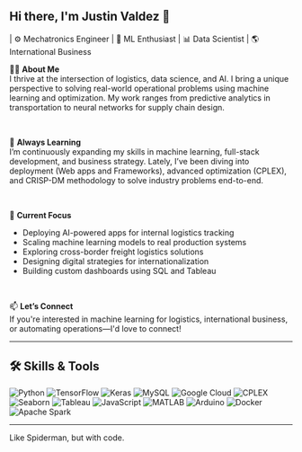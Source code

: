 ## Hi there, I'm Justin Valdez 👋  
| ⚙️ Mechatronics Engineer | 🤖 ML Enthusiast | 📊 Data Scientist | 🌎 International Business  

👨‍💻 **About Me**  
I thrive at the intersection of logistics, data science, and AI. I bring a unique perspective to solving real-world operational problems using machine learning and optimization. My work ranges from predictive analytics in transportation to neural networks for supply chain design.

<br>

🌱 **Always Learning**  
I’m continuously expanding my skills in machine learning, full-stack development, and business strategy. Lately, I’ve been diving into deployment (Web apps and Frameworks), advanced optimization (CPLEX), and CRISP-DM methodology to solve industry problems end-to-end.  

<br>

🔭 **Current Focus**  
- Deploying AI-powered apps for internal logistics tracking  
- Scaling machine learning models to real production systems  
- Exploring cross-border freight logistics solutions
- Designing digital strategies for internationalization 
- Building custom dashboards using SQL and Tableau

<br>

📫 **Let’s Connect**  
If you're interested in machine learning for logistics, international business, or automating operations—I'd love to connect!  

---

## 🛠️ Skills & Tools

![Python](https://img.shields.io/badge/Python-3776AB?style=for-the-badge&logo=python&logoColor=white)
![TensorFlow](https://img.shields.io/badge/TensorFlow-FF6F00?style=for-the-badge&logo=tensorflow&logoColor=white)
![Keras](https://img.shields.io/badge/Keras-D00000?style=for-the-badge&logo=keras&logoColor=white)
![MySQL](https://img.shields.io/badge/MySQL-005C84?style=for-the-badge&logo=mysql&logoColor=white)
![Google Cloud](https://img.shields.io/badge/Google_Cloud-4285F4?style=for-the-badge&logo=googlecloud&logoColor=white)
![CPLEX](https://img.shields.io/badge/CPLEX-000000?style=for-the-badge&logo=ibm&logoColor=white)
![Seaborn](https://img.shields.io/badge/Seaborn-4C61E8?style=for-the-badge&logo=python&logoColor=white)
![Tableau](https://img.shields.io/badge/Tableau-E97627?style=for-the-badge&logo=tableau&logoColor=white)
![JavaScript](https://img.shields.io/badge/JavaScript-F7DF1E?style=for-the-badge&logo=javascript&logoColor=black)
![MATLAB](https://img.shields.io/badge/MATLAB-0076A8?style=for-the-badge&logo=Mathworks&logoColor=white)
![Arduino](https://img.shields.io/badge/Arduino-00979D?style=for-the-badge&logo=arduino&logoColor=white)
![Docker](https://img.shields.io/badge/Docker-2496ED?style=for-the-badge&logo=docker&logoColor=white)
![Apache Spark](https://img.shields.io/badge/Apache_Spark-E25A1C?style=for-the-badge&logo=apachespark&logoColor=white)

---

Like Spiderman, but with code.
